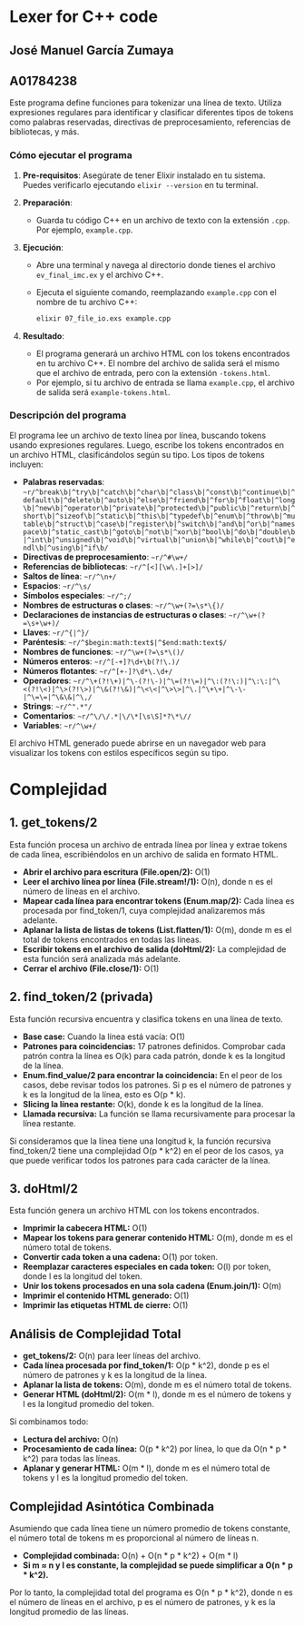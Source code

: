# Lexer for C++ code
## José Manuel García Zumaya
## A01784238

Este programa define funciones para tokenizar una línea de texto.
Utiliza expresiones regulares para identificar y clasificar diferentes tipos de tokens
como palabras reservadas, directivas de preprocesamiento, referencias de bibliotecas, y más.

### Cómo ejecutar el programa

1. **Pre-requisitos**: Asegúrate de tener Elixir instalado en tu sistema. Puedes verificarlo ejecutando `elixir --version` en tu terminal.

2. **Preparación**:
   - Guarda tu código C++ en un archivo de texto con la extensión `.cpp`. Por ejemplo, `example.cpp`.

3. **Ejecución**:
   - Abre una terminal y navega al directorio donde tienes el archivo `ev_final_imc.ex` y el archivo C++.
   - Ejecuta el siguiente comando, reemplazando `example.cpp` con el nombre de tu archivo C++:

     ```sh
     elixir 07_file_io.exs example.cpp
     ```

4. **Resultado**:
   - El programa generará un archivo HTML con los tokens encontrados en tu archivo C++. El nombre del archivo de salida será el mismo que el archivo de entrada, pero con la extensión `-tokens.html`.
   - Por ejemplo, si tu archivo de entrada se llama `example.cpp`, el archivo de salida será `example-tokens.html`.

### Descripción del programa

El programa lee un archivo de texto línea por línea, buscando tokens usando expresiones regulares. Luego, escribe los tokens encontrados en un archivo HTML, clasificándolos según su tipo. Los tipos de tokens incluyen:

- **Palabras reservadas**: `~r/^break\b|^try\b|^catch\b|^char\b|^class\b|^const\b|^continue\b|^default\b|^delete\b|^auto\b|^else\b|^friend\b|^for\b|^float\b|^long\b|^new\b|^operator\b|^private\b|^protected\b|^public\b|^return\b|^short\b|^sizeof\b|^static\b|^this\b|^typedef\b|^enum\b|^throw\b|^mutable\b|^struct\b|^case\b|^register\b|^switch\b|^and\b|^or\b|^namespace\b|^static_cast\b|^goto\b|^not\b|^xor\b|^bool\b|^do\b|^double\b|^int\b|^unsigned\b|^void\b|^virtual\b|^union\b|^while\b|^cout\b|^endl\b|^using\b|^if\b/`
- **Directivas de preprocesamiento**: `~r/^#\w+/`
- **Referencias de bibliotecas**: `~r/^[<][\w\.]+[>]/`
- **Saltos de línea**: `~r/^\n+/`
- **Espacios**: `~r/^\s/`
- **Símbolos especiales**: `~r/^;/`
- **Nombres de estructuras o clases**: `~r/^\w+(?=\s*\{)/`
- **Declaraciones de instancias de estructuras o clases**: `~r/^\w+(?=\s+\w+)/`
- **Llaves**: `~r/^{|^}/`
- **Paréntesis**: `~r/^$begin:math:text$|^$end:math:text$/`
- **Nombres de funciones**: `~r/^\w+(?=\s*\()/`
- **Números enteros**: `~r/^[-+]?\d+\b(?!\.)/`
- **Números flotantes**: `~r/^[+-]?\d*\.\d+/`
- **Operadores**: `~r/^\+(?!\+)|^\-(?!\-)|^\=(?!\=)|^\:(?!\:)|^\:\:|^\<(?!\<)|^\>(?!\>)|^\&(?!\&)|^\<\<|^\>\>|^\.|^\+\+|^\-\-|^\=\=|^\&\&|^\,/`
- **Strings**: `~r/^".*"/`
- **Comentarios**: `~r/^\/\/.*|\/\*[\s\S]*?\*\//`
- **Variables**: `~r/^\w+/`

El archivo HTML generado puede abrirse en un navegador web para visualizar los tokens con estilos específicos según su tipo.

# Complejidad

## 1. get_tokens/2

Esta función procesa un archivo de entrada línea por línea y extrae tokens de cada línea, escribiéndolos en un archivo de salida en formato HTML.

- **Abrir el archivo para escritura (File.open/2):** O(1)
- **Leer el archivo línea por línea (File.stream!/1):** O(n), donde n es el número de líneas en el archivo.
- **Mapear cada línea para encontrar tokens (Enum.map/2):** Cada línea es procesada por find_token/1, cuya complejidad analizaremos más adelante.
- **Aplanar la lista de listas de tokens (List.flatten/1):** O(m), donde m es el total de tokens encontrados en todas las líneas.
- **Escribir tokens en el archivo de salida (doHtml/2):** La complejidad de esta función será analizada más adelante.
- **Cerrar el archivo (File.close/1):** O(1)

## 2. find_token/2 (privada)

Esta función recursiva encuentra y clasifica tokens en una línea de texto.

- **Base case:** Cuando la línea está vacía: O(1)
- **Patrones para coincidencias:** 17 patrones definidos. Comprobar cada patrón contra la línea es O(k) para cada patrón, donde k es la longitud de la línea.
- **Enum.find_value/2 para encontrar la coincidencia:** En el peor de los casos, debe revisar todos los patrones. Si p es el número de patrones y k es la longitud de la línea, esto es O(p * k).
- **Slicing la línea restante:** O(k), donde k es la longitud de la línea.
- **Llamada recursiva:** La función se llama recursivamente para procesar la línea restante.

Si consideramos que la línea tiene una longitud k, la función recursiva find_token/2 tiene una complejidad O(p * k^2) en el peor de los casos, ya que puede verificar todos los patrones para cada carácter de la línea.

## 3. doHtml/2

Esta función genera un archivo HTML con los tokens encontrados.

- **Imprimir la cabecera HTML:** O(1)
- **Mapear los tokens para generar contenido HTML:** O(m), donde m es el número total de tokens.
- **Convertir cada token a una cadena:** O(1) por token.
- **Reemplazar caracteres especiales en cada token:** O(l) por token, donde l es la longitud del token.
- **Unir los tokens procesados en una sola cadena (Enum.join/1):** O(m)
- **Imprimir el contenido HTML generado:** O(1)
- **Imprimir las etiquetas HTML de cierre:** O(1)

## Análisis de Complejidad Total

- **get_tokens/2:** O(n) para leer líneas del archivo.
- **Cada línea procesada por find_token/1:** O(p * k^2), donde p es el número de patrones y k es la longitud de la línea.
- **Aplanar la lista de tokens:** O(m), donde m es el número total de tokens.
- **Generar HTML (doHtml/2):** O(m * l), donde m es el número de tokens y l es la longitud promedio del token.

Si combinamos todo:

- **Lectura del archivo:** O(n)
- **Procesamiento de cada línea:** O(p * k^2) por línea, lo que da O(n * p * k^2) para todas las líneas.
- **Aplanar y generar HTML:** O(m * l), donde m es el número total de tokens y l es la longitud promedio del token.

## Complejidad Asintótica Combinada

Asumiendo que cada línea tiene un número promedio de tokens constante, el número total de tokens m es proporcional al número de líneas n.

- **Complejidad combinada:** O(n) + O(n * p * k^2) + O(m * l)
- **Si m ≈ n y l es constante, la complejidad se puede simplificar a O(n * p * k^2).**

Por lo tanto, la complejidad total del programa es O(n * p * k^2), donde n es el número de líneas en el archivo, p es el número de patrones, y k es la longitud promedio de las líneas.
